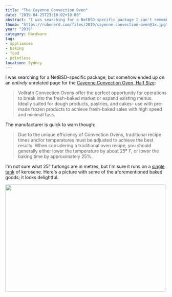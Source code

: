 ```yaml
---
title: "The Cayenne Convection Oven"
date: "2019-04-25T23:10:02+10:00"
abstract: "I was searching for a NetBSD-specific package I can't remember now, but somehow ended up on an entirely unrelated cooking device."
thumb: "https://rubenerd.com/files/2019/cayenne-convection-oven@1x.jpg"
year: "2019"
category: Hardware
tag:
- appliances
- baking
- food
- pointless
location: Sydney
---
```

I was searching for a NetBSD-specific package, but somehow ended up on an *entirely* unrelated page for the [Cayenne Convection Oven, Half Size](https://vollrath.com/Products/Countertop-Equipment/Cooking-Equipment/Cayenne-Convection-Ovens/40703):

> Vollrath Convection Ovens offer the perfect opportunity for operations to break into the fresh-baked market or expand existing menus. Ideally suited for dough products, pastries, and cakes- use with pre-made frozen products to achieve fresh-baked sales with high speed and minimal fuss.

The manufacturer is quick to warn though:

> Due to the unique efficiency of Convection Ovens, traditional recipe times and/or temperatures must be adjusted to achieve the best results. When considering a traditional oven recipe, you should generally either lower the temperature by about 25° F, or lower the baking time by approximately 25%.

I'm not sure what 25° furlongs are in metres, but I'm sure it runs on a [single tank](https://twitter.com/SimpsonsQOTD/status/827906081628250113) of kerosene. Here's a picture with some of the aforementioned baked goods; it looks delightful.

<p><img src="https://rubenerd.com/files/2019/cayenne-convection-oven@1x.jpg" srcset="https://rubenerd.com/files/2019/cayenne-convection-oven@1x.jpg 1x, https://rubenerd.com/files/2019/cayenne-convection-oven@2x.jpg 2x" alt="" style="width:500px; height:333px;" /></p>

